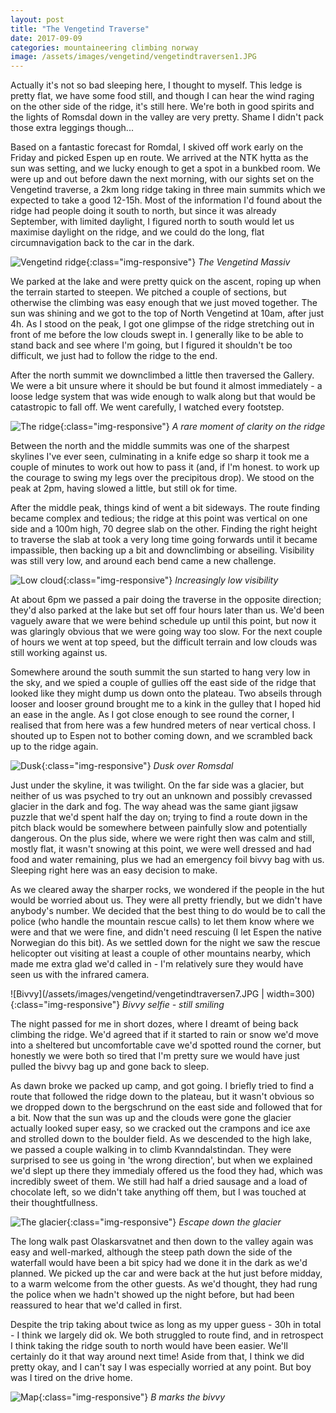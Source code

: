 ```yaml
---
layout: post
title: "The Vengetind Traverse"
date: 2017-09-09
categories: mountaineering climbing norway
image: /assets/images/vengetind/vengetindtraversen1.JPG
---
```


Actually it's not so bad sleeping here, I thought to myself. This ledge is pretty flat, we have some food still, and though I can hear the wind raging on the other side of the ridge, it's still here. We're both in good spirits and the lights of Romsdal down in the valley are very pretty. Shame I didn't pack those extra leggings though...

Based on a fantastic forecast for Romdal, I skived off work early on the Friday and picked Espen up en route. We arrived at the NTK hytta as the sun was setting, and we lucky enough to get a spot in a bunkbed room. We were up and out before dawn the next morning, with our sights set on the Vengetind traverse, a 2km long ridge taking in three main summits which we expected to take a good 12-15h. Most of the information I'd found about the ridge had people doing it south to north, but since it was already September, with limited daylight, I figured north to south would let us maximise daylight on the ridge, and we could do the long, flat circumnavigation back to the car in the dark.

![Vengetind ridge](/assets/images/vengetind/vengetindtraversen6.JPG){:class="img-responsive"}
*The Vengetind Massiv*

We parked at the lake and were pretty quick on the ascent, roping up when the terrain started to steepen. We pitched a couple of sections, but otherwise the climbing was easy enough that we just moved together. The sun was shining and we got to the top of North Vengetind at 10am, after just 4h. As I stood on the peak, I got one glimpse of the ridge stretching out in front of me before the low clouds swept in. I generally like to be able to stand back and see where I'm going, but I figured it shouldn't be too difficult, we just had to follow the ridge to the end.

After the north summit we downclimbed a little then traversed the Gallery. We were a bit unsure where it should be but found it almost immediately - a loose ledge system that was wide enough to walk along but that would be catastropic to fall off. We went carefully, I watched every footstep.

![The ridge](/assets/images/vengetind/vengetindtraversen2.JPG){:class="img-responsive"}
*A rare moment of clarity on the ridge*

Between the north and the middle summits was one of the sharpest skylines I've ever seen, culminating in a knife edge so sharp it took me a couple of minutes to work out how to pass it (and, if I'm honest. to work up the courage to swing my legs over the precipitous drop). We stood on the peak at 2pm, having slowed a little, but still ok for time.

After the middle peak, things kind of went a bit sideways. The route finding became complex and tedious; the ridge at this point was vertical on one side and a 100m high, 70 degree slab on the other. Finding the right height to traverse the slab at took a very long time going forwards until it became impassible, then backing up a bit and downclimbing or abseiling. Visibility was still very low, and around each bend came a new challenge.

![Low cloud](/assets/images/vengetind/vengetindtraversen3.JPG){:class="img-responsive"}
*Increasingly low visibility*


At about 6pm we passed a pair doing the traverse in the opposite direction; they'd also parked at the lake but set off four hours later than us. We'd been vaguely aware that we were behind schedule up until this point, but now it was glaringly obvious that we were going way too slow. For the next couple of hours we went at top speed, but the difficult terrain and low clouds was still working against us.

Somewhere around the south summit the sun started to hang very low in the sky, and we spied a couple of gullies off the east side of the ridge that looked like they might dump us down onto the plateau. Two abseils through looser and looser ground brought me to a kink in the gulley that I hoped hid an ease in the angle. As I got close enough to see round the corner, I realised that from here was a few hundred meters of near vertical choss. I shouted up to Espen not to bother coming down, and we scrambled back up to the ridge again.

![Dusk](/assets/images/vengetind/vengetindtraversen4.JPG){:class="img-responsive"}
*Dusk over Romsdal*

Just under the skyline, it was twilight. On the far side was a glacier, but neither of us was psyched to try out an unknown and possibly crevassed glacier in the dark and fog. The way ahead was the same giant jigsaw puzzle that we'd spent half the day on; trying to find a route down in the pitch black would be somewhere between painfully slow and potentially dangerous. On the plus side, where we were right then was calm and still, mostly flat, it wasn't snowing at this point, we were well dressed and had food and water remaining, plus we had an emergency foil bivvy bag with us. Sleeping right here was an easy decision to make.

As we cleared away the sharper rocks, we wondered if the people in the hut would be worried about us. They were all pretty friendly, but we didn't have anybody's number. We decided that the best thing to do would be to call the police (who handle the mountain rescue calls) to let them know where we were and that we were fine, and didn't need rescuing (I let Espen the native Norwegian do this bit). As we settled down for the night we saw the rescue helicopter out visiting at least a couple of other mountains nearby, which made me extra glad we'd called in - I'm relatively sure they would have seen us with the infrared camera.

![Bivvy](/assets/images/vengetind/vengetindtraversen7.JPG | width=300){:class="img-responsive"}
*Bivvy selfie - still smiling*

The night passed for me in short dozes, where I dreamt of being back climbing the ridge. We'd agreed that if it started to rain or snow we'd move into a sheltered but uncomfortable cave we'd spotted round the corner, but honestly we were both so tired that I'm pretty sure we would have just pulled the bivvy bag up and gone back to sleep.

As dawn broke we packed up camp, and got going. I briefly tried to find a route that followed the ridge down to the plateau, but it wasn't obvious so we dropped down to the bergschrund on the east side and followed that for a bit. Now that the sun was up and the clouds were gone the glacier actually looked super easy, so we cracked out the crampons and ice axe and strolled down to the boulder field. As we descended to the high lake, we passed a couple walking in to climb Kvanndalstindan. They were surprised to see us going in 'the wrong direction', but when we explained we'd slept up there they immedialy offered us the food they had, which was incredibly sweet of them. We still had half a dried sausage and a load of chocolate left, so we didn't take anything off them, but I was touched at their thoughtfullness.

![The glacier](/assets/images/vengetind/vengetindtraversen5.JPG){:class="img-responsive"}
*Escape down the glacier*

The long walk past Olaskarsvatnet and then down to the valley again was easy and well-marked, although the steep path down the side of the waterfall would have been a bit spicy had we done it in the dark as we'd planned. We picked up the car and were back at the hut just before midday, to a warm welcome from the other guests. As we'd thought, they had rung the police when we hadn't showed up the night before, but had been reassured to hear that we'd called in first.

Despite the trip taking about twice as long as my upper guess - 30h in total - I think we largely did ok. We both struggled to route find, and in retrospect I think taking the ridge south to north would have been easier. We'll certainly do it that way around next time! Aside from that, I think we did pretty okay, and I can't say I was especially worried at any point. But boy was I tired on the drive home.

![Map](/assets/images/vengetind/vengetind_map.jpg){:class="img-responsive"}
*B marks the bivvy*


